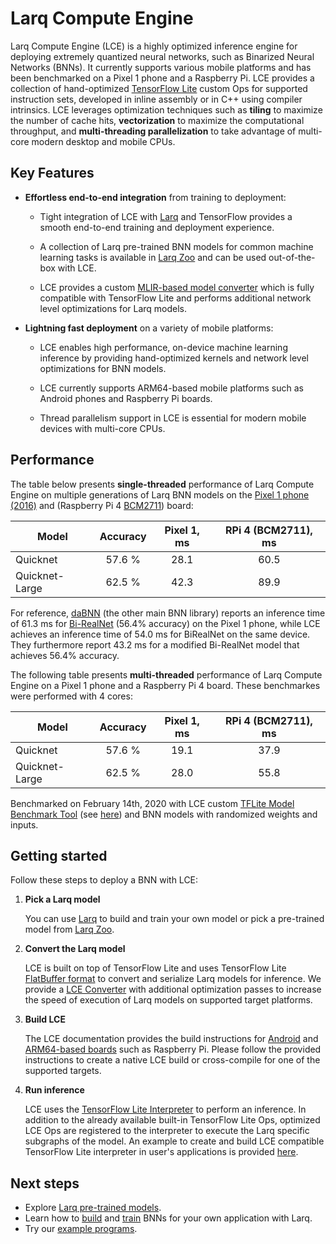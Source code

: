 # Larq Compute Engine
Larq Compute Engine (LCE) is a highly optimized inference engine for deploying
extremely quantized neural networks, such as
Binarized Neural Networks (BNNs). It currently supports various mobile platforms
and has been benchmarked on a Pixel 1 phone and a Raspberry Pi.
LCE provides a collection of hand-optimized [TensorFlow Lite](https://www.tensorflow.org/lite)
custom Ops for supported instruction sets, developed in inline assembly or in C++ 
using compiler intrinsics. LCE leverages optimization techniques
such as **tiling** to maximize the number of cache hits, **vectorization** to maximize 
the computational throughput, and **multi-threading parallelization** to take
advantage of multi-core modern desktop and mobile CPUs.

## Key Features
- **Effortless end-to-end integration** from training to deployment:

    - Tight integration of LCE with [Larq](https://larq.dev) and
      TensorFlow provides a smooth end-to-end training and deployment experience.

    - A collection of Larq pre-trained BNN models for common machine learning tasks
      is available in [Larq Zoo](https://larq.dev/models/)
      and can be used out-of-the-box with LCE.

    - LCE provides a custom [MLIR-based model converter](./docs/mlir_converter.md) which
      is fully compatible with TensorFlow Lite and performs additional
      network level optimizations for Larq models.

- **Lightning fast deployment** on a variety of mobile platforms:

    - LCE enables high performance, on-device machine learning inference by
      providing hand-optimized kernels and network level optimizations for BNN models.

    - LCE currently supports ARM64-based mobile platforms such as Android phones
      and Raspberry Pi boards.

    - Thread parallelism support in LCE is essential for modern mobile devices with
      multi-core CPUs.

## Performance
The table below presents **single-threaded** performance of Larq Compute Engine on multiple
generations of Larq BNN models on the [Pixel 1 phone (2016)](https://support.google.com/pixelphone/answer/7158570?hl=en-GB)
and (Raspberry Pi 4 [BCM2711](https://www.raspberrypi.org/documentation/hardware/raspberrypi/bcm2711/README.md)) board:

| Model          | Accuracy  | Pixel 1, ms   | RPi 4 (BCM2711), ms |
| -------------- | :-------: | :-----------: | :----------:        |
| Quicknet       | 57.6 %    | 28.1          | 60.5                |
| Quicknet-Large | 62.5 %    | 42.3          | 89.9                |

For reference, [daBNN](https://github.com/JDAI-CV/dabnn) (the other main BNN library) reports an inference time of 61.3 ms for [Bi-RealNet](https://larq.dev/api/larq_zoo/#birealnet) (56.4% accuracy) on the Pixel 1 phone,
while LCE achieves an inference time of 54.0 ms for BiRealNet on the same device.
They furthermore report 43.2 ms for a modified Bi-RealNet model that achieves 56.4% accuracy.

The following table presents **multi-threaded** performance of Larq Compute Engine on
a Pixel 1 phone and a Raspberry Pi 4 board. These benchmarkes were performed with 4 cores:

| Model          | Accuracy  | Pixel 1, ms   | RPi 4 (BCM2711), ms |
| -------------- | :-------: | :-----------: | :----------:        |
| Quicknet       | 57.6 %    | 19.1          | 37.9                |
| Quicknet-Large | 62.5 %    | 28.0          | 55.8                |

Benchmarked on February 14th, 2020 with LCE custom
[TFLite Model Benchmark Tool](https://github.com/tensorflow/tensorflow/tree/master/tensorflow/lite/tools/benchmark)
(see [here](./larq_compute_engine/tflite/benchmark))
and BNN models with randomized weights and inputs.

## Getting started
Follow these steps to deploy a BNN with LCE:

1. **Pick a Larq model**

    You can use [Larq](https://larq.dev) to build and train your own
    model or pick a pre-trained model from [Larq Zoo](https://larq.dev/models/).

1. **Convert the Larq model**

    LCE is built on top of TensorFlow Lite and uses TensorFlow Lite
    [FlatBuffer format](https://google.github.io/flatbuffers/)
    to convert and serialize Larq models for inference.
    We provide a [LCE Converter](./docs/mlir_converter.md) with additional
    optimization passes to increase the speed of execution of Larq models
    on supported target platforms.

1. **Build LCE**

    The LCE documentation provides the build instructions for [Android](./docs/quickstart_android.md)
    and [ARM64-based boards](./docs/build_arm.md) such as Raspberry Pi.
    Please follow the provided instructions to create a native LCE build
    or cross-compile for one of the supported targets.


1. **Run inference**

    LCE uses the [TensorFlow Lite Interpreter](https://github.com/tensorflow/tensorflow/blob/master/tensorflow/lite/g3doc/guide/inference.md) 
    to perform an inference. In addition to the already available built-in
    TensorFlow Lite Ops, optimized LCE Ops are registered to the interpreter
    to execute the Larq specific subgraphs of the model. An example to create
    and build LCE compatible TensorFlow Lite interpreter in user's applications
    is provided [here](./docs/inference.md).

## Next steps
- Explore [Larq pre-trained models](https://larq.dev/models/).
- Learn how to [build](https://larq.dev/guides/bnn-architecture/) and
  [train](https://larq.dev/guides/bnn-optimization/) BNNs for your own
  application with Larq.
- Try our [example programs](./examples/).
